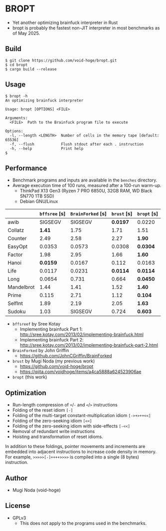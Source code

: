 # BROPT
- Yet another optimizing brainfuck interpreter in Rust
- bropt is probably the fastest non-JIT interpreter in most benchmarks as of May 2025.

## Build
```shellsession
$ git clone https://github.com/void-hoge/bropt.git
$ cd bropt
$ cargo build --release
```

## Usage
```shellsession
$ bropt -h
An optimizing brainfuck interpreter

Usage: bropt [OPTIONS] <FILE>

Arguments:
  <FILE>  Path to the Brainfuck program file to execute

Options:
  -l, --length <LENGTH>  Number of cells in the memory tape [default: 65536]
  -f, --flush            Flush stdout after each . instruction
  -h, --help             Print help
$
```

## Performance

- Benchmark programs and inputs are available in the `benches` directory.
- Average execution time of 100 runs, measured after a 100-run warm-up.
  - ThinkPad X13 Gen3 (Ryzen 7 PRO 6850U, 32GB RAM, WD Black SN770 1TB SSD)
  - Debian GNU/Linux

|            | `bffsree` [s] | `BrainForked` [s] | `brust` [s] | `bropt` [s] |
|------------|---------------|-------------------|-------------|-------------|
| awib       | SIGSEGV       | SIGSEGV           | **0.0197**  | 0.0220      |
| Collatz    | **1.41**      | 1.75              | 1.71        | 1.51        |
| Counter    | 2.49          | 2.58              | 2.27        | **1.90**    |
| EasyOpt    | 0.0353        | 0.0573            | 0.0308      | **0.0304**  |
| Factor     | 1.98          | 2.95              | 1.66        | **1.60**    |
| Hanoi      | **0.0159**    | 0.0167            | 0.112       | 0.0163      |
| Life       | 0.0117        | 0.0231            | **0.0114**  | **0.0114**  |
| Long       | 0.0654        | 0.731             | 0.664       | **0.0450**  |
| Mandelbrot | 1.44          | 1.41              | 1.52        | **1.40**    |
| Prime      | 0.115         | 2.71              | 1.12        | **0.104**   |
| SelfInt    | 1.89          | 2.19              | 2.05        | **1.63**    |
| Sudoku     | 1.03          | SIGSEGV           | 0.724       | **0.603**   |

- `bffsreef` by Sree Kotay 
  - Implementing brainfuck Part 1: http://sree.kotay.com/2013/02/implementing-brainfuck.html 
  - Implementing brainfuck Part 2: http://sree.kotay.com/2013/02/implementing-brainfuck-part-2.html
- `BrainForked` by John Griffin
  - https://github.com/JohnCGriffin/BrainForked
- `brust` by Mugi Noda (my previous work)
  - https://github.com/void-hoge/bropt
  - https://qiita.com/voidhoge/items/a4ca5888a624523906ae
- `bropt` (this work)

## Optimization
- Run-length compression of `+`/`-` and `<`/`>` instructions
- Folding of the reset idiom `[-]`
- Folding of the multi-target constant-multiplication idiom `[->+>++<<]`
- Folding of the zero-seeking idiom `[<<]`
- Folding of the zero-seeking idiom with side-effects `[-<<]`
- Removal of redundant write instructions
- Hoisting and transformation of reset idioms.

In addition to these foldings, pointer movements and increments are embedded into adjacent instructions to increase code density in memory.
For example, `>>>>>[-]++++>>>>` is compiled into a single (8 bytes) instruction.

## Author
- Mugi Noda (void-hoge)

## License
- GPLv3
  - This does not apply to the programs used in the benchmarks.
